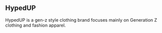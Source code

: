 ## HypedUP
HypedUP is a gen-z style clothing brand focuses mainly on Generation Z clothing and fashion apparel.

